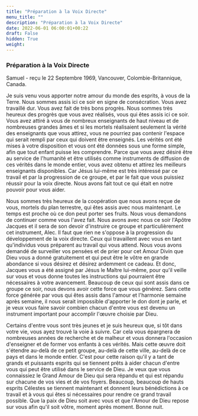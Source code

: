 ```yaml
---
title: "Préparation à la Voix Directe"
menu_title: ""
description: "Préparation à la Voix Directe"
date: 2022-06-01 06:00:01+00:22
draft: False
hidden: True
weight:
---
```

### Préparation à la Voix Directe

Samuel - reçu le 22 Septembre 1969, Vancouver, Colombie-Britannique, Canada.

Je suis venu vous apporter notre amour du monde des esprits, à vous de la Terre. Nous sommes assis ici ce soir en signe de consécration. Vous avez travaillé dur. Vous avez fait de très bons progrès. Nous sommes très heureux des progrès que vous avez réalisés, vous qui êtes assis ici ce soir. Vous avez attiré à vous de nombreux enseignants de haut niveau et de nombreuses grandes âmes et si les mortels réalisaient seulement la vérité des enseignants que vous attirez, vous ne pourriez pas contenir l'espace qui serait rempli par ceux qui doivent être enseignés. Les vérités ont été mises à votre disposition et vous ont été données sous une forme simple, afin que tout enfant puisse les comprendre. Parce que vous avez désiré être au service de l'humanité et être utilisés comme instruments de diffusion de ces vérités dans le monde entier, vous avez obtenu et attirez les meilleurs enseignants disponibles. Car Jésus lui-même est très intéressé par ce travail et par la progression de ce groupe, et par le fait que vous puissiez réussir pour la voix directe. Nous avons fait tout ce qui était en notre pouvoir pour vous aider. 

Nous sommes très heureux de la coopération que nous avons reçue de vous, mortels du plan terrestre, qui êtes assis avec nous maintenant. Le temps est proche où ce don peut porter ses fruits. Nous vous demandons de continuer comme vous l'avez fait. Nous avons avec nous ce soir l'Apôtre Jacques et il sera de son devoir d'instruire ce groupe et particulièrement cet instrument, Alec. Il faut que rien ne s'oppose à la progression du développement de la voix directe. Ceux qui travaillent avec vous en tant qu'individus vous préparent au travail qui vous attend. Nous vous avons demandé de surveiller vos pensées et de prier pour cet Amour Divin que Dieu vous a donné gratuitement et qui peut être le vôtre en grande abondance si vous désirez et désirez ardemment ce cadeau. Et donc, Jacques vous a été assigné par Jésus le Maître lui-même, pour qu'il veille sur vous et vous donne toutes les instructions qui pourraient être nécessaires à votre avancement. Beaucoup de ceux qui sont assis dans ce groupe ce soir, nous devons avoir cette force que vous générez. Sans cette force générée par vous qui êtes assis dans l'amour et l'harmonie semaine après semaine, il nous serait impossible d'apporter le don dont je parle, et je veux vous faire savoir combien chacun d'entre vous est devenu un instrument important pour accomplir l'œuvre choisie par Dieu.

Certains d'entre vous sont très jeunes et je suis heureux que, si tôt dans votre vie, vous ayez trouvé la voie à suivre. Car cela vous épargnera de nombreuses années de recherche et de malheur et vous donnera l'occasion d'enseigner et de former vos enfants à ces vérités. Mais cette œuvre doit s'étendre au-delà de ce petit groupe, au-delà de cette ville, au-delà de ce pays et dans le monde entier. C'est pour cette raison qu'il y a tant de grands et puissants esprits qui se tiennent prêts à aider chacun d'entre vous qui peut être utilisé dans le service de Dieu. Je veux que vous connaissiez le Grand Amour de Dieu qui sera répandu et qui est répandu sur chacune de vos vies et de vos foyers. Beaucoup, beaucoup de hauts esprits Célestes se tiennent maintenant et donnent leurs bénédictions à ce travail et à vous qui êtes si nécessaires pour rendre ce grand travail possible. Que la paix de Dieu soit avec vous et que l'Amour de Dieu repose sur vous afin qu'il soit vôtre, moment après moment. Bonne nuit.
